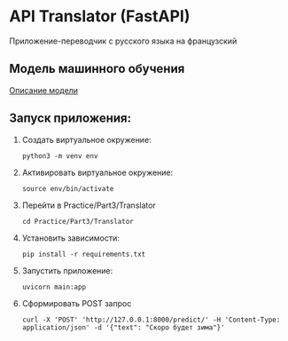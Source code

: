 # API Translator (FastAPI)

Приложение-переводчик с русского языка на французский

## Модель машинного обучения

[Описание модели](https://huggingface.co/Helsinki-NLP/opus-mt-ru-fr)

## Запуск приложения:

1. Создать виртуальное окружение:

    `python3 -m venv env`

2. Активировать виртуальное окружение:

    `source env/bin/activate`

3. Перейти в Practice/Part3/Translator
   
    `cd Practice/Part3/Translator`
   
4. Установить зависимости:

    `pip install -r requirements.txt`
   
5. Запустить приложение:

    `uvicorn main:app`

6. Cформировать POST запрос

    `curl -X 'POST' 'http://127.0.0.1:8000/predict/' -H 'Content-Type: application/json' -d '{"text": "Скоро будет зима"}'`
   
